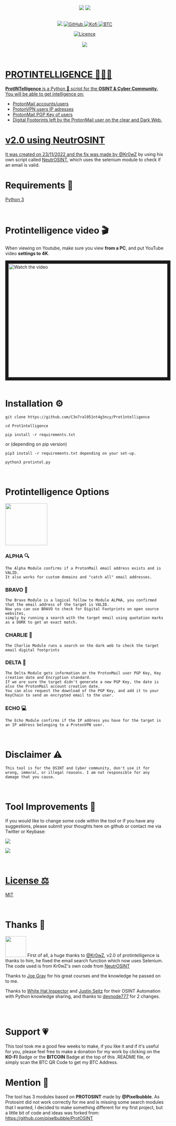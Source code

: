 <p align="center"> <img src="http://ForTheBadge.com/images/badges/made-with-python.svg"/>
<img src="http://ForTheBadge.com/images/badges/built-with-swag.svg">
  
<br>
<br>
  
<p align="center">
<img src="https://img.shields.io/badge/Python-14354C?style=for-the-badge&logo=python&logoColor=white"/> 
<a href="https://github.com/C3n7ral051nt4g3ncy"> <img alt="GitHub" src="https://img.shields.io/badge/GitHub-100000?style=for-the-badge&logo=github&logoColor=white"/>
<a href="https://ko-fi.com/tacticalintelanalyst"> <img alt="Kofi" src="https://img.shields.io/badge/Ko--fi-F16061?style=for-the-badge&logo=ko-fi&logoColor=white">
<a href="https://user-images.githubusercontent.com/104733166/171052611-1f76b07c-832f-4a4a-9a0a-2f94595c28c9.png"/><img alt="BTC" src="https://img.shields.io/badge/Bitcoin-000000?style=for-the-badge&logo=bitcoin&logoColor=white">

<p align="center">
<a href="https://github.com/C3n7ral051nt4g3ncy/Prot1ntelligence/blob/master/LICENSE"/> <img alt="Licence" src="https://img.shields.io/badge/LICENCE-MIT-brightgreen"> <br>
<br>  
<img src="https://img.shields.io/github/v/release/C3n7ral051nt4g3ncy/Prot1ntelligence?style=for-the-badge">

  
</p>
<br>
    
# PROTINTELLIGENCE 🕵🏻‍♂️
**ProtINTelligence** is a Python 🐍 script for the **OSINT &amp; Cyber Community**.<br>
You will be able to get intelligence on:
- ProtonMail accounts/users
- ProtonVPN users IP adresses
- ProtonMail PGP Key of users
- Digital Footprints left by the ProtonMail user on the clear and Dark Web.

# v2.0 using NeutrOSINT
It was created on 23/11/2022 and the fix was made by [@Kr0wZ](https://github.com/Kr0wZ) by using his own script called [NeutrOSINT](https://github.com/Kr0wZ/NeutrOSINT), which uses the selenium module to check if an email is valid.
<br>

  
# Requirements 🐍
[Python 3](https://www.python.org/downloads/)<br>

<br>
  
# Protintelligence video 🎬
When viewing on Youtube, make sure you view **from a PC**, and put YouTube video **settings to 4K**.
  
<a href="https://youtu.be/Ufw1PEwfTLo" target="_blank">
 <img src="https://user-images.githubusercontent.com/104733166/173109191-89dcd8c1-0f87-4655-990e-582c9f59ca9e.png" alt="Watch the video" width="660" height="360" border="10" />
</a>

<br>
<br>

# Installation ⚙️

```
git clone https://github.com/C3n7ral051nt4g3ncy/Prot1ntelligence
```

```
cd Prot1ntelligence
```

```
pip install -r requirements.txt
```

or (depending on pip version) 

```
pip3 install -r requirements.txt depending on your set-up.
```

```
python3 protintel.py
```

<br>
  
# Protintelligence Options

<img width="133" src="https://user-images.githubusercontent.com/104733166/172962265-f2596b54-8405-42b9-b573-449d22dfcb5f.png"/>

  
### ALPHA 🔍
``` 
The Alpha Module confirms if a ProtonMail email address exists and is VALID.
It also works for custom domains and "catch all" email addresses.
```
### BRAVO 📡
``` 
The Bravo Module is a logical follow to Module ALPHA, you confirmed that the email address of the target is VALID.
Now you can use BRAVO to check for Digital Footprints on open source websites,
simply by running a search with the target email using quotation marks as a DORK to get an exact match.
```
### CHARLIE 🏴
``` 
The Charlie Module runs a search on the dark web to check the target email digital footprints
``` 
### DELTA 🔑
``` 
The Delta Module gets information on the ProtonMail user PGP Key, Key creation date and Encryption standard.
If we are sure the target didn't generate a new PGP Key, the date is also the ProtonMail account creation date.
You can also request the download of the PGP Key, and add it to your KeyChain to send an encrypted email to the user. 
```  
### ECHO 💻
``` 
The Echo Module confirms if the IP address you have for the target is an IP address belonging to a ProtonVPN user.
```   
<br>
  
# Disclaimer ⚠️

`This tool is for the OSINT and Cyber community, don't use it for wrong, immoral, or illegal reasons. I am not responsible for any damage that you cause.`

<br>

# Tool Improvements 🔧
If you would like to change some code within the tool or if you have any suggestions, please submit your thoughts here on github or contact me via Twitter or Keybase:<br>
  
<a href="https://twitter.com/OSINT_Tactical"><img src="https://img.shields.io/badge/Twitter-1DA1F2?style=for-the-badge&logo=twitter&logoColor=white"/> <br>
  
<a href="https://keybase.io/osint_intel"><img src="https://img.shields.io/keybase/pgp/osint_intel?label=Keybase&logo=Keybase&logoColor=orange&style=for-the-badge"/>

<br>

# License ⚖️
[MIT](https://choosealicense.com/licenses/mit/)
 
<br>
  
# Thanks 🙏

<img width="66" src="https://user-images.githubusercontent.com/104733166/203551375-1b687dc5-00a2-4b6c-aece-032d79785523.png"> First of all, a huge thanks to [@Kr0wZ](https://github.com/Kr0wZ), v2.0 of protintelligence is thanks to him, he fixed the email search function which now uses Selenium. The code used is from Kr0wZ's own code from [NeutrOSINT](https://github.com/Kr0wZ/NeutrOSINT)
  
Thanks to [Joe Gray](https://twitter.com/C_3PJoe) for his great courses and the knowledge he passed on to me.
  
Thanks to [White Hat Inspector](https://twitter.com/WHInspector) and [Justin Seitz](https://twitter.com/jms_dot_py) for their OSINT Automation with Python knowledge sharing, and thanks to [devnode777](https://github.com/devnode777) for 2 changes.

<br>
<br>
  
 # Support 💗
This tool took me a good few weeks to make, if you like it and if it's useful for you, please feel free to make a donation for my work by clicking on the **KO-FI** Badge or the **BITCOIN** Badge at the top of this .README file, or simply scan the BTC QR Code to get my BTC Address. 
  
  
# Mention 📢
The tool has 3 modules based on **PROTOSINT** made by **@Pixelbubble**.
As Protosint did not work correctly for me and is missing some search modules that I wanted, I decided to make something different for my first project, but a little bit of code and ideas was forked from:
https://github.com/pixelbubble/ProtOSINT
